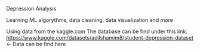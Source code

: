 Depression Analysis

Learning ML algorythms, data cleaning, data visualization and more

Using data from the kaggle.com
The database can be find under this link: https://www.kaggle.com/datasets/adilshamim8/student-depression-dataset <- Data can be find here
